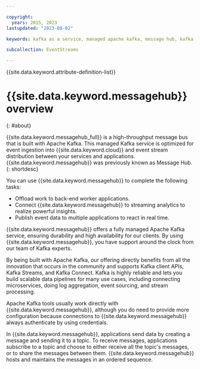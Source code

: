 ```yaml
---

copyright:
  years: 2015, 2023
lastupdated: "2023-08-02"

keywords: kafka as a service, managed apache kafka, message hub, kafka on cloud, managed kafka

subcollection: EventStreams

---
```


{{site.data.keyword.attribute-definition-list}}

# {{site.data.keyword.messagehub}} overview
{: #about}

{{site.data.keyword.messagehub_full}} is a high-throughput message bus that is built with Apache Kafka. This managed Kafka service is optimized for event ingestion into {{site.data.keyword.cloud}} and event stream distribution between your services and applications. {{site.data.keyword.messagehub}} was previously known as Message Hub.
{: shortdesc}

You can use {{site.data.keyword.messagehub}} to complete the following tasks:

- Offload work to back-end worker applications.
- Connect {{site.data.keyword.messagehub}} to streaming analytics to realize powerful insights.
- Publish event data to multiple applications to react in real time.

{{site.data.keyword.messagehub}} offers a fully managed Apache Kafka service, ensuring durability and high availability for our clients. By using {{site.data.keyword.messagehub}}, you have support around the clock from our team of Kafka experts.

By being built with Apache Kafka, our offering directly benefits from all the innovation that occurs in the community and supports Kafka client APIs, Kafka Streams, and Kafka Connect. Kafka is highly reliable and lets you build scalable data pipelines for many use cases, including connecting microservices, doing log aggregation, event sourcing, and stream processing.

Apache Kafka tools usually work directly with {{site.data.keyword.messagehub}}, although you do need to provide more configuration because connections to {{site.data.keyword.messagehub}} always authenticate by using credentials.

In {{site.data.keyword.messagehub}}, applications send data by creating a message and sending it to a topic. To receive messages, applications subscribe to a topic
and choose to either receive all the topic's messages, or to share the messages between them. {{site.data.keyword.messagehub}} hosts and maintains the messages in an ordered sequence. 
